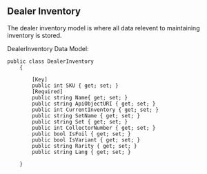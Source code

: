 ## Dealer Inventory ##

The dealer inventory model is where all data relevent to maintaining inventory is stored.

DealerInventory Data Model:
```
public class DealerInventory
    {
        
        [Key]
        public int SKU { get; set; }
        [Required]
        public string Name{ get; set; }
        public string ApiObjectURI { get; set; }
        public int CurrentInventory { get; set; }
        public string SetName { get; set; }
        public string Set { get; set; }
        public int CollectorNumber { get; set; }
        public bool IsFoil { get; set; }
        public bool IsVariant { get; set; }
        public string Rarity { get; set; }
        public string Lang { get; set; }

    }
```

### 